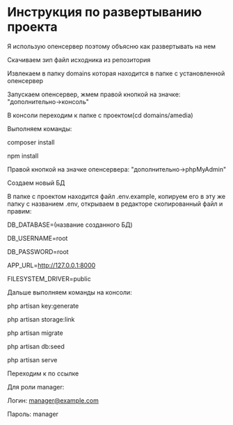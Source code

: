 # Инструкция по развертыванию проекта


Я использую опенсервер поэтому объясню как развертывать на нем

Скачиваем зип файл исходника из репозитория

Извлекаем в папку domains которая находится в папке с установленной опенсервер

Запускаем опенсервер, жмем правой кнопкой на значке: "дополнительно->консоль"

В консоли переходим к папке с проектом(cd domains/amedia)

Выполняем команды:

composer install

npm install

Правой кнопкой на значке опенсервера: "дополнительно->phpMyAdmin"

Создаем новый БД 

В папке с проектом находится файл .env.example, копируем его в эту же папку с названием .env, открываем в редакторе скопированный файл и правим:

 DB_DATABASE=(название созданного БД)
 
DB_USERNAME=root

DB_PASSWORD=root

APP_URL=http://127.0.0.1:8000

FILESYSTEM_DRIVER=public

Дальше выполняем команды на консоли:

php artisan key:generate

php artisan storage:link

php artisan migrate

php artisan db:seed

php artisan serve

Переходим к по ссылке
 
Для роли manager:

Логин:  manager@example.com

Пароль:  manager
